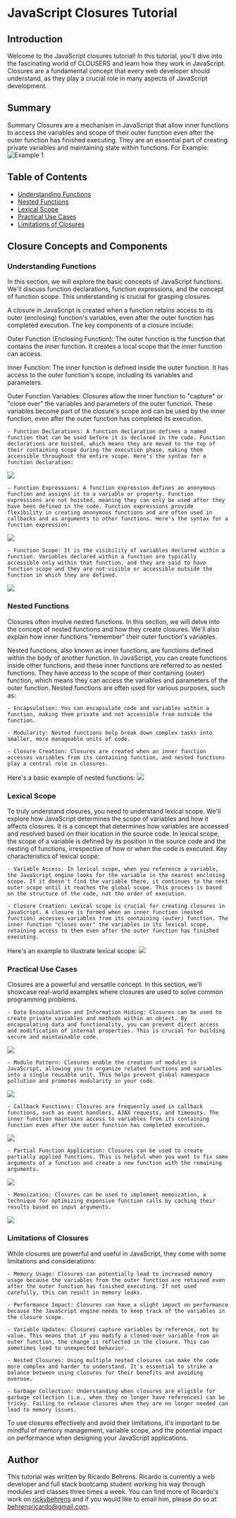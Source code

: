 # JavaScript Closures Tutorial

## Introduction

Welcome to the JavaScript closures tutorial! In this tutorial, you'll dive into the fascinating world of CLOUSERS and learn how they work in JavaScript. Closures are a fundamental concept that every web developer should understand, as they play a crucial role in many aspects of JavaScript development.

## Summary

Summary
Closures are a mechanism in JavaScript that allow inner functions to access the variables and scope of their outer function even after the outer function has finished executing. They are an essential part of creating private variables and maintaining state within functions.
For Example:
<img src="./assets/images/closure.png" alt="Example 1">

## Table of Contents

- [Understanding Functions](#understanding-functions)
- [Nested Functions](#nested-functions)
- [Lexical Scope](#lexical-scope)
- [Practical Use Cases](#practical-use-cases)
- [Limitations of Closures](#limitations-of-closures)


## Closure Concepts and Components

### Understanding Functions

In this section, we will explore the basic concepts of JavaScript functions. We'll discuss function declarations, function expressions, and the concept of function scope. This understanding is crucial for grasping closures.

A closure in JavaScript is created when a function retains access to its outer (enclosing) function's variables, even after the outer function has completed execution. The key components of a closure include:

Outer Function (Enclosing Function): The outer function is the function that contains the inner function. It creates a local scope that the inner function can access.

Inner Function: The inner function is defined inside the outer function. It has access to the outer function's scope, including its variables and parameters.

Outer Function Variables: Closures allow the inner function to "capture" or "close over" the variables and parameters of the outer function. These variables become part of the closure's scope and can be used by the inner function, even after the outer function has completed its execution.

    - Function Declarations: A function declaration defines a named function that can be used before it is declared in the code. Function declarations are hoisted, which means they are moved to the top of their containing scope during the execution phase, making them accessible throughout the entire scope. Here's the syntax for a function declaration:

<img src="./assets/images/function declaration.png">

    - Function Expressions: A function expression defines an anonymous function and assigns it to a variable or property. Function expressions are not hoisted, meaning they can only be used after they have been defined in the code. Function expressions provide flexibility in creating anonymous functions and are often used in callbacks and as arguments to other functions. Here's the syntax for a function expression:
    
<img src="./assets/images/function expression.png">

    - Function Scope: It is the visibility of variables declared within a function. Variables declared within a function are typically accessible only within that function, and they are said to have function scope and they are not visible or accessible outside the function in which they are defined.

<img src="./assets/images/function scope.png">


### Nested Functions

Closures often involve nested functions. In this section, we will delve into the concept of nested functions and how they create closures. We'll also explain how inner functions "remember" their outer function's variables.

Nested functions, also known as inner functions, are functions defined within the body of another function. In JavaScript, you can create functions inside other functions, and these inner functions are referred to as nested functions. They have access to the scope of their containing (outer) function, which means they can access the variables and parameters of the outer function. Nested functions are often used for various purposes, such as:

    - Encapsulation: You can encapsulate code and variables within a function, making them private and not accessible from outside the function.

    - Modularity: Nested functions help break down complex tasks into smaller, more manageable units of code.

    - Closure Creation: Closures are created when an inner function accesses variables from its containing function, and nested functions play a central role in closures.

Here's a basic example of nested functions:
<img src="./assets/images/nested functions.png">


### Lexical Scope

To truly understand closures, you need to understand lexical scope. We'll explore how JavaScript determines the scope of variables and how it affects closures. It is a concept that determines how variables are accessed and resolved based on their location in the source code. In lexical scope, the scope of a variable is defined by its position in the source code and the nesting of functions, irrespective of how or when the code is executed. Key characteristics of lexical scope:

    - Variable Access: In lexical scope, when you reference a variable, the JavaScript engine looks for the variable in the nearest enclosing scope. If it doesn't find the variable there, it continues to the next outer scope until it reaches the global scope. This process is based on the structure of the code, not the order of execution.

    - Closure Creation: Lexical scope is crucial for creating closures in JavaScript. A closure is formed when an inner function (nested function) accesses variables from its containing (outer) function. The inner function "closes over" the variables in its lexical scope, retaining access to them even after the outer function has finished executing.

Here's an example to illustrate lexical scope:
<img src="./assets/images/lexical scope.png">


### Practical Use Cases

Closures are a powerful and versatile concept. In this section, we'll showcase real-world examples where closures are used to solve common programming problems.

    - Data Encapsulation and Information Hiding: Closures can be used to create private variables and methods within an object. By encapsulating data and functionality, you can prevent direct access and modification of internal properties. This is crucial for building secure and maintainable code.
<img src="./assets/images/data encapsulation.png">

    - Module Pattern: Closures enable the creation of modules in JavaScript, allowing you to organize related functions and variables into a single reusable unit. This helps prevent global namespace pollution and promotes modularity in your code.
<img src="./assets/images/modeule pattern.png">

    - Callback Functions: Closures are frequently used in callback functions, such as event handlers, AJAX requests, and timeouts. The inner function maintains access to variables from its containing function even after the outer function has completed execution.
<img src="./assets/images/callback.png">

    - Partial Function Application: Closures can be used to create partially applied functions. This is helpful when you want to fix some arguments of a function and create a new function with the remaining arguments.
<img src="./assets/images/partial function application.png">

    - Memoization: Closures can be used to implement memoization, a technique for optimizing expensive function calls by caching their results based on input arguments.
<img src="./assets/images/memoization.png">


### Limitations of Closures

While closures are powerful and useful in JavaScript, they come with some limitations and considerations:

    - Memory Usage: Closures can potentially lead to increased memory usage because the variables from the outer function are retained even after the outer function has finished executing. If not used carefully, this can result in memory leaks.

    - Performance Impact: Closures can have a slight impact on performance because the JavaScript engine needs to keep track of the variables in the closure scope.

    - Variable Updates: Closures capture variables by reference, not by value. This means that if you modify a closed-over variable from an outer function, the change is reflected in the closure. This can sometimes lead to unexpected behavior.

    - Nested Closures: Using multiple nested closures can make the code more complex and harder to understand. It's essential to strike a balance between using closures for their benefits and avoiding overuse.

    - Garbage Collection: Understanding when closures are eligible for garbage collection (i.e., when they no longer have references) can be tricky. Failing to release closures when they are no longer needed can lead to memory issues.

To use closures effectively and avoid their limitations, it's important to be mindful of memory management, variable scope, and the potential impact on performance when designing your JavaScript applications.


## Author

This tutorial was written by Ricardo Behrens. Ricardo is currently a web developer and full stack bootcamp student working his way through modules and classes three times a week. You can find more of Ricardo's work on [rickybehrens](https://github.com/rickybehrens) and if you would like to email him, please do so at [behrensricardo@gmail.com](mailto:behrensricardo@gmail.com).
